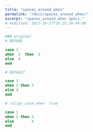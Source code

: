 ```yaml
---
title: "spaces_around_when"
permalink: "/docs/spaces_around_when/"
excerpt: "spaces_around_when Specs."
# modified: 2017-10-27T16:25:30-04:00
---
```

```ruby
### original
# BEFORE

case 1
when  2  then  3
else  4
end

```
```ruby
# DEFAULT

case 1
when 2 then 3
else 4
end
```
```ruby
# :align_case_when  true

case 1
when 2 then 3
else        4
end
```
